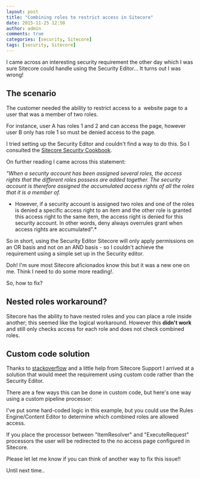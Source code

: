 ```yaml
---
layout: post
title: "Combining roles to restrict access in Sitecore"
date: 2015-11-25 12:50
author: admin
comments: true
categories: [security, Sitecore]
tags: [security, Sitecore]
---
```

<span class="dropcap">I</span> came across an interesting security requirement the other day which I was sure Sitecore could handle using the Security Editor... It turns out I was wrong!


## The scenario


The customer needed the ability to restrict access to a  website page to a user that was a member of two roles.

For instance, user A has roles 1 and 2 and can access the page, however user B only has role 1 so must be denied access to the page.

I tried setting up the Security Editor and couldn't find a way to do this. So I consulted the <a href="https://sdn.sitecore.net/upload/sitecore6/securityadministratorscookbook-usletter.pdf" target="_blank">Sitecore Security Cookbook</a>.

On further reading I came across this statement:

*"When a security account has been assigned several roles, the access rights that the different roles possess are added together. The security account is therefore assigned the accumulated access rights of all the roles that it is a member of.*
* However, if a security account is assigned two roles and one of the roles is denied a specific access right to an item and the other role is granted this access right to the same item, the access right is denied for this security account. In other words, deny always overrules grant when access rights are accumulated".*

So in short, using the Security Editor Sitecore will only apply permissions on an OR basis and not on an AND basis - so I couldn't achieve the requirement using a simple set up in the Security editor.

Doh! I'm sure most Sitecore aficionados know this but it was a new one on me. Think I need to do some more reading!.

So, how to fix?


## Nested roles workaround?


Sitecore has the ability to have nested roles and you can place a role inside another; this seemed like the logical workaround. However this **didn't work** and still only checks access for each role and does not check combined roles.


## Custom code solution


Thanks to <a title="Stackoverflow" href="http://stackoverflow.com/questions/32197010/sitecore-security-combining-roles" target="_blank">stackoverflow</a> and a little help from Sitecore Support I arrived at a solution that would meet the requirement using custom code rather than the Security Editor.

There are a few ways this can be done in custom code, but here's one way using a custom pipeline processor:

<script src="https://gist.github.com/ianjohngraham/557414847f1682a2a62e.js"></script>

I've put some hard-coded logic in this example, but you could use the Rules Engine/Content Editor to determine which combined roles are allowed access.

If you place the processor between "ItemResolver" and "ExecuteRequest" processors the user will be redirected to the no access page configured in Sitecore.

Please let let me know if you can think of another way to fix this issue!!

Until next time..



